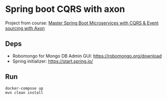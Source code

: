 # Spring boot CQRS with axon

Project from course: [Master Spring Boot Microservices with CQRS & Event sourcing with Axon](https://www.udemy.com/course/master-spring-boot-microservices-with-cqrs-event-sourcing/learn)

## Deps

* Robomongo for Mongo DB Admin GUI: https://robomongo.org/download
* Spring initializer: https://start.spring.io/ 

## Run
```sh
docker-compose up
mvn clean install
```

